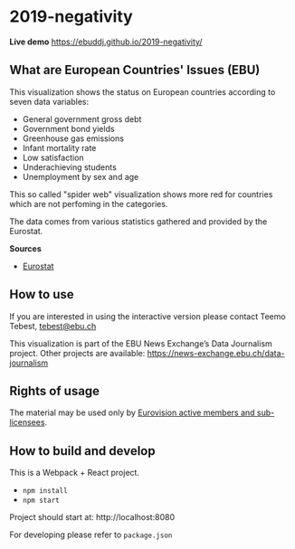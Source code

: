 # 2019-negativity

**Live demo** https://ebuddj.github.io/2019-negativity/

## What are European Countries' Issues (EBU)

This visualization shows the status on European countries according to seven data variables:

* General government gross debt
* Government bond yields
* Greenhouse gas emissions
* Infant mortality rate
* Low satisfaction
* Underachieving students
* Unemployment by sex and age

This so called "spider web" visualization shows more red for countries which are not perfoming in the categories.

The data comes from various statistics gathered and provided by the Eurostat.

**Sources**
* [Eurostat](https://ec.europa.eu/eurostat/home)

## How to use

If you are interested in using the interactive version please contact Teemo Tebest, tebest@ebu.ch

This visualization is part of the EBU News Exchange’s Data Journalism project. Other projects are available: https://news-exchange.ebu.ch/data-journalism

## Rights of usage

The material may be used only by [Eurovision active members and sub-licensees](https://www.ebu.ch/eurovision-news/members-and-sublicensees).

## How to build and develop

This is a Webpack + React project.

* `npm install`
* `npm start`

Project should start at: http://localhost:8080

For developing please refer to `package.json`
